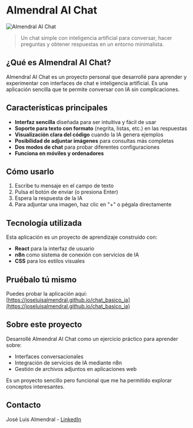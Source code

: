 # Almendral AI Chat

![Almendral AI Chat](https://n8nalmendral.com/assets/almendral_ai_banner.png)

> Un chat simple con inteligencia artificial para conversar, hacer preguntas y obtener respuestas en un entorno minimalista.

## ¿Qué es Almendral AI Chat?

Almendral AI Chat es un proyecto personal que desarrollé para aprender y experimentar con interfaces de chat e inteligencia artificial. Es una aplicación sencilla que te permite conversar con IA sin complicaciones.

## Características principales

- **Interfaz sencilla** diseñada para ser intuitiva y fácil de usar
- **Soporte para texto con formato** (negrita, listas, etc.) en las respuestas
- **Visualización clara del código** cuando la IA genera ejemplos
- **Posibilidad de adjuntar imágenes** para consultas más completas
- **Dos modos de chat** para probar diferentes configuraciones
- **Funciona en móviles y ordenadores**

## Cómo usarlo

1. Escribe tu mensaje en el campo de texto
2. Pulsa el botón de enviar (o presiona Enter)
3. Espera la respuesta de la IA
4. Para adjuntar una imagen, haz clic en "+" o pégala directamente

## Tecnología utilizada

Esta aplicación es un proyecto de aprendizaje construido con:

- **React** para la interfaz de usuario
- **n8n** como sistema de conexión con servicios de IA
- **CSS** para los estilos visuales

## Pruébalo tú mismo

Puedes probar la aplicación aquí:
[https://joseluisalmendral.github.io/chat_basico_ia](https://joseluisalmendral.github.io/chat_basico_ia)

## Sobre este proyecto

Desarrollé Almendral AI Chat como un ejercicio práctico para aprender sobre:
- Interfaces conversacionales
- Integración de servicios de IA mediante n8n
- Gestión de archivos adjuntos en aplicaciones web

Es un proyecto sencillo pero funcional que me ha permitido explorar conceptos interesantes.

## Contacto

José Luis Almendral - [LinkedIn](https://linkedin.com/in/joseluisalmendral)

